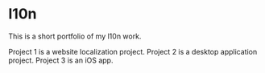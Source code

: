 l10n
====

This is a short portfolio of my l10n work. 

Project 1 is a website localization project.
Project 2 is a desktop application project.
Project 3 is an iOS app.
